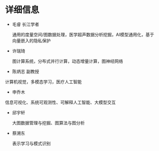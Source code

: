 # 详细信息

- 毛睿 长江学者

  通用的度量空间/图数据处理，医学超声数据分析挖掘，AI模型通用化，基于向量嵌入的隐私保护

- 许瑞琦

  图计算系统，分布式并行计算，动态增量计算，图神经网络

-  陈炳志 副教授

  计算机视觉，多模态学习，医疗人工智能

-  申乔木

  信息可视化、系统可观测性、可解释人工智能、大模型交互

- 邱宇轩

  大图数据管理与挖掘、图算法与图分析
  
- 蔡溯东

  表示学习与模式识别

